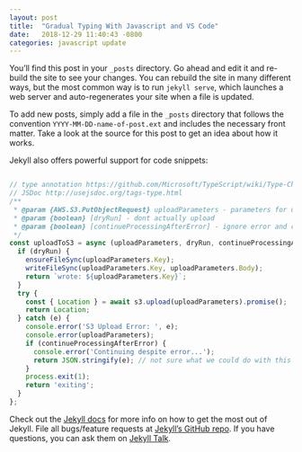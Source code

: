 ```yaml
---
layout: post
title:  "Gradual Typing With Javascript and VS Code"
date:   2018-12-29 11:40:43 -0800
categories: javascript update
---
```

You’ll find this post in your `_posts` directory. Go ahead and edit it and re-build the site to see your changes. You can rebuild the site in many different ways, but the most common way is to run `jekyll serve`, which launches a web server and auto-regenerates your site when a file is updated.

To add new posts, simply add a file in the `_posts` directory that follows the convention `YYYY-MM-DD-name-of-post.ext` and includes the necessary front matter. Take a look at the source for this post to get an idea about how it works.

Jekyll also offers powerful support for code snippets:

```javascript

// type annotation https://github.com/Microsoft/TypeScript/wiki/Type-Checking-JavaScript-Files
// JSDoc http://usejsdoc.org/tags-type.html
/**
 * @param {AWS.S3.PutObjectRequest} uploadParameters - parameters for uploadng a font to s3
 * @param {boolean} [dryRun] - dont actually upload
 * @param {boolean} [continueProcessingAfterError] - ignore error and continue despite error
 */
const uploadToS3 = async (uploadParameters, dryRun, continueProcessingAfterError) => {
  if (dryRun) {
    ensureFileSync(uploadParameters.Key);
    writeFileSync(uploadParameters.Key, uploadParameters.Body);
    return `wrote: ${uploadParameters.Key}`;
  }
  try {
    const { Location } = await s3.upload(uploadParameters).promise();
    return Location;
  } catch (e) {
    console.error('S3 Upload Error: ', e);
    console.error(uploadParameters);
    if (continueProcessingAfterError) {
      console.error('Continuing despite error...');
      return JSON.stringify(e); // not sure what we could do with this error
    }
    process.exit(1);
    return 'exiting';
  }
};

```

Check out the [Jekyll docs][jekyll-docs] for more info on how to get the most out of Jekyll. File all bugs/feature requests at [Jekyll’s GitHub repo][jekyll-gh]. If you have questions, you can ask them on [Jekyll Talk][jekyll-talk].

[jekyll-docs]: https://jekyllrb.com/docs/home
[jekyll-gh]:   https://github.com/jekyll/jekyll
[jekyll-talk]: https://talk.jekyllrb.com/
